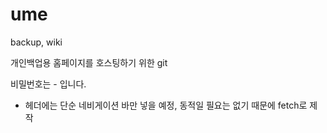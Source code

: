 # ume

backup, wiki

개인백업용 홈페이지를 호스팅하기 위한 git

비밀번호는 - 입니다.

- 헤더에는 단순 네비게이션 바만 넣을 예정,
  동적일 필요는 없기 때문에 fetch로 제작
